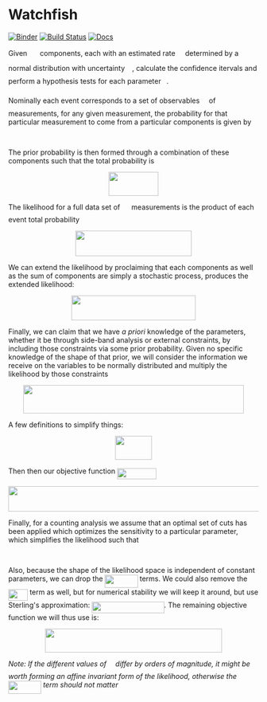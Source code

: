 # Watchfish

[![Binder](https://mybinder.org/badge_logo.svg)](https://mybinder.org/v2/gh/morganaskins/watchfish/master)
[![Build Status](https://travis-ci.com/MorganAskins/watchfish.svg?branch=master)](https://travis-ci.com/MorganAskins/watchfish)
[![Docs](https://img.shields.io/badge/docs-stable-blue.svg)](https://morganaskins.github.io/watchfish)

Given <img src="svgs/fb97d38bcc19230b0acd442e17db879c.svg?invert_in_darkmode" align=middle width=17.73973739999999pt height=22.465723500000017pt/> components, each with an estimated rate <img src="svgs/c90119f20c10a72dd5dccbfc89cd0785.svg?invert_in_darkmode" align=middle width=11.826559799999991pt height=32.16441360000002pt/> determined by a
normal distribution with uncertainty <img src="svgs/3f9f71491501df368c7b0ef70db38d54.svg?invert_in_darkmode" align=middle width=10.747741949999991pt height=23.488575000000026pt/>, calculate the confidence
itervals and perform a hypothesis tests for each parameter <img src="svgs/4bdc8d9bcfb35e1c9bfb51fc69687dfc.svg?invert_in_darkmode" align=middle width=7.054796099999991pt height=22.831056599999986pt/>.

Nominally each event corresponds to a set of observables <img src="svgs/19e3f7018228f8a8c6559d0ea5500aa2.svg?invert_in_darkmode" align=middle width=10.747741949999991pt height=23.488575000000026pt/> of <img src="svgs/f9c4988898e7f532b9f826a75014ed3c.svg?invert_in_darkmode" align=middle width=14.99998994999999pt height=22.465723500000017pt/>
measurements, for any given measurement, the probability for that particular
measurement to come from a particular components is given by

<p align="center"><img src="svgs/21122488bdced611e7ed8bffcd42b543.svg?invert_in_darkmode" align=middle width=38.20684395pt height=16.438356pt/></p>

The prior probability is then formed through a combination of these components
such that the total probability is 

<p align="center"><img src="svgs/33f2760534db4fe806e49280c548fc68.svg?invert_in_darkmode?sanitize=true" align=middle width=99.53078024999999pt height=47.806078649999996pt/></p>

The likelihood for a full data set of <img src="svgs/f9c4988898e7f532b9f826a75014ed3c.svg?invert_in_darkmode" align=middle width=14.99998994999999pt height=22.465723500000017pt/> measurements is the product of each
event total probability

<p align="center"><img src="svgs/a364c165d0dd83eefa02e86048508140.svg?invert_in_darkmode" align=middle width=234.3143352pt height=50.399845649999996pt/></p>

We can extend the likelihood by proclaiming that each components as well as the
sum of components are simply a stochastic process, produces the extended
likelihood:

<p align="center"><img src="svgs/1624ea1a01ed7e584701d845dd89b4d7.svg?invert_in_darkmode" align=middle width=249.07579454999998pt height=50.399845649999996pt/></p>

Finally, we can claim that we have _a priori_ knowledge of the parameters,
whether it be through side-band analysis or external constraints, by including
those constraints via some prior probability. Given no specific knowledge of
the shape of that prior, we will consider the information we receive on the
variables to be normally distributed and multiply the likelihood by those
constraints

<p align="center"><img src="svgs/3a59d3e79684a56191cc0718fda97fe6.svg?invert_in_darkmode" align=middle width=444.07050929999997pt height=57.205834949999996pt/></p>

A few definitions to simplify things:
<p align="center"><img src="svgs/5dbbdf06403eb766a9eaf09d34a85148.svg?invert_in_darkmode" align=middle width=74.26263239999999pt height=47.806078649999996pt/></p>

Then then our objective function <img src="svgs/cffa95e5b84679edc10428c782fe8e2f.svg?invert_in_darkmode" align=middle width=78.99089384999999pt height=22.465723500000017pt/>

<p align="center"><img src="svgs/4d56d8302518412d75f39e43357f5a75.svg?invert_in_darkmode" align=middle width=504.59342834999995pt height=50.399845649999996pt/></p>

Finally, for a counting analysis we assume that an optimal set of cuts has been
applied which optimizes the sensitivity to a particular parameter, which
simplifies the likelihood such that
<p align="center"><img src="svgs/a2654de0d1534690d918217913385c8e.svg?invert_in_darkmode" align=middle width=72.90990795pt height=16.438356pt/></p>
Also, because the shape of the likelihood space is independent of constant
parameters, we can drop the <img src="svgs/96a94d4478eee20a423dcae01dfa99ba.svg?invert_in_darkmode" align=middle width=66.15028695pt height=26.045612999999992pt/> terms. We could
also remove the <img src="svgs/be53185ed16aa9438e74a8f287753791.svg?invert_in_darkmode" align=middle width=38.97263864999999pt height=22.831056599999986pt/> term as well, but for numerical stability we will
keep it around, but use Sterling's approximation: <img src="svgs/83b15a890ca32ebd305a780c615eec74.svg?invert_in_darkmode" align=middle width=145.38783435pt height=22.831056599999986pt/>. The remaining objective function we will thus use is:

<p align="center"><img src="svgs/fadac3b98225fbb22296866ea07908f8.svg?invert_in_darkmode" align=middle width=355.9963737pt height=47.806078649999996pt/></p>

_Note: If the different values of <img src="svgs/8217ed3c32a785f0b5aad4055f432ad8.svg?invert_in_darkmode" align=middle width=10.16555099999999pt height=22.831056599999986pt/> differ by orders of magnitude, it
might be worth forming an affine invariant form of the likelihood, otherwise
the <img src="svgs/96a94d4478eee20a423dcae01dfa99ba.svg?invert_in_darkmode" align=middle width=66.15028695pt height=26.045612999999992pt/> term should not matter_

